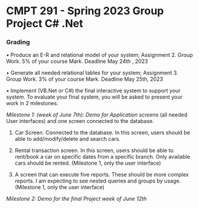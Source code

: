 # CMPT 291 - Spring 2023 Group Project C# .Net

### Grading
• Produce an E-R and relational model of your system; Assignment 2. Group Work. 5% of your
course Mark. Deadline May 24th , 2023

• Generate all needed relational tables for your system; Assignment 3. Group Work. 3% of your
course Mark. Deadline May 25th, 2023

• Implement (VB.Net or C#) the final interactive system to support your system. To evaluate your
final system, you will be asked to present your work in 2 milestones.

*Milestone 1: (week of June 7th): Demo for Application screens*
(all needed User interfaces) and one screen connected to the database.

1.   Car Screen. Connected to the database. In this screen, users should be    able to add/modify/delete and search cars.

2.   Rental transaction screen. In this screen, users should be able to rent/book a car on specific dates from a specific branch. Only available cars should be rented. (Milestone 1, only the user interface)

3.   A screen that can execute five reports. These should be more complex reports. I am expecting to see nested queries and groups by usage. (Milestone 1, only the user interface)

*Milestone 2: Demo for the final Project week of June 12th*
